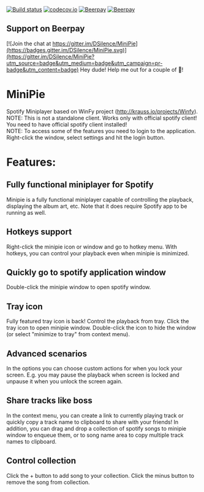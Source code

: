 [![Build status](https://ci.appveyor.com/api/projects/status/xc89lwvclmexie2m?svg=true)](https://ci.appveyor.com/project/DzmitrySafarau/minipie)
[![codecov.io](https://codecov.io/github/DSilence/MiniPie/coverage.svg?branch=develop)](https://codecov.io/github/DSilence/MiniPie?branch=develop)
[![Beerpay](https://beerpay.io/DSilence/MiniPie/badge.svg?style=beer-square)](https://beerpay.io/DSilence/MiniPie)  [![Beerpay](https://beerpay.io/DSilence/MiniPie/make-wish.svg?style=flat-square)](https://beerpay.io/DSilence/MiniPie?focus=wish)

## Support on Beerpay

[![Join the chat at https://gitter.im/DSilence/MiniPie](https://badges.gitter.im/DSilence/MiniPie.svg)](https://gitter.im/DSilence/MiniPie?utm_source=badge&utm_medium=badge&utm_campaign=pr-badge&utm_content=badge)
Hey dude! Help me out for a couple of :beers:!

# MiniPie
Spotify Miniplayer based on WinFy project (http://krauss.io/projects/Winfy).  
NOTE: This is not a standalone client. Works only with official spotify client! You need to have official spotify client installed!  
NOTE: To access some of the features you need to login to the application. Right-click the window, select settings and hit the login button.

# Features:

## Fully functional miniplayer for Spotify
Minipie is a fully functional miniplayer capable of controlling the playback, displaying the album art, etc. Note that it does require Spotify app to be running as well.

## Hotkeys support
Right-click the minipie icon or window and go to hotkey menu. With hotkeys, you can control your playback even when minipie is minimized.

## Quickly go to spotify application window
Double-click the minipie window to open spotify window.

## Tray icon
Fully featured tray icon is back! Control the playback from tray. Click the tray icon to open minipie window. Double-click the icon to hide the window (or select "minimize to tray" from context menu).

## Advanced scenarios
In the options you can choose custom actions for when you lock your screen. E.g. you may pause the playback when screen is locked and unpause it when you unlock the screen again.

## Share tracks like boss
In the context menu, you can create a link to currently playing track or quickly copy a track name to clipboard to share with your friends! In addition, you can drag and drop a collection of spotify songs to minipie window to enqueue them, or to song name area to copy multiple track names to clipboard. 

## Control collection
Click the + button to add song to your collection. Click the minus button to remove the song from collection.

